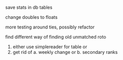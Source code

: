 save stats in db tables

change doubles to floats

more testing around ties, possibly refactor

find different way of finding old unmatched roto


1. either use simplereader for table or 
2. get rid of a. weekly change or b. secondary ranks